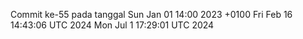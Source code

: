 Commit ke-55 pada tanggal Sun Jan 01 14:00 2023 +0100
Fri Feb 16 14:43:06 UTC 2024
Mon Jul  1 17:29:01 UTC 2024
